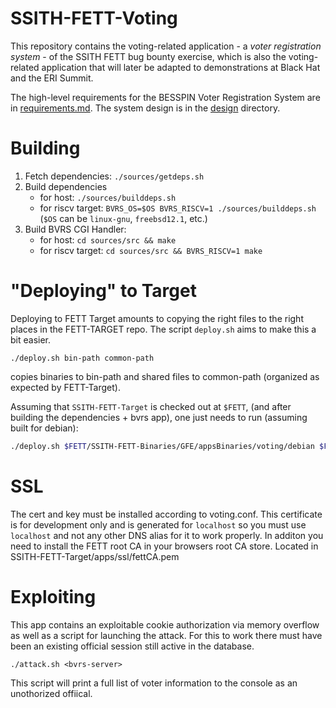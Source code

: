 SSITH-FETT-Voting
===

This repository contains the voting-related application - a _voter
registration system_ - of the SSITH FETT bug bounty exercise, which is
also the voting-related application that will later be adapted to
demonstrations at Black Hat and the ERI Summit.

The high-level requirements for the BESSPIN Voter Registration System are
in [requirements.md](requirements.md). The system design is in
the [design](design) directory.

Building
===

1. Fetch dependencies: `./sources/getdeps.sh`
2. Build dependencies 
    -  for host: `./sources/builddeps.sh` 
    -  for riscv target: `BVRS_OS=$OS BVRS_RISCV=1 ./sources/builddeps.sh`
       (`$OS` can be `linux-gnu`, `freebsd12.1`, etc.)
3. Build BVRS CGI Handler: 
    - for host: `cd sources/src && make`
    - for riscv target: `cd sources/src && BVRS_RISCV=1 make`

"Deploying" to Target
===

Deploying to FETT Target amounts to copying the right files to the right places
in the FETT-TARGET repo. The script `deploy.sh` aims to make this a bit easier.

```
./deploy.sh bin-path common-path
```
copies binaries to bin-path and shared files to common-path (organized as expected by FETT-Target).

Assuming that `SSITH-FETT-Target` is checked out at `$FETT`, (and after building
the dependencies + bvrs app), one just needs to run (assuming built for debian):

``` sh
./deploy.sh $FETT/SSITH-FETT-Binaries/GFE/appsBinaries/voting/debian $FETT/build/voting/common
```

SSL
===
The cert and key must be installed according to voting.conf.  This 
certificate is for development only and is generated for `localhost`
so you must use `localhost` and not any other DNS alias for it to work 
properly.  In additon you need to install the FETT root CA in your 
browsers root CA store. Located in SSITH-FETT-Target/apps/ssl/fettCA.pem

Exploiting
===
This app contains an exploitable cookie authorization via memory overflow
as well as a script for launching the attack.  For this to work there must 
have been an existing official session still active in the database.

```
./attack.sh <bvrs-server>
```
This script will print a full list of voter information to the console as
an unothorized offiical.
